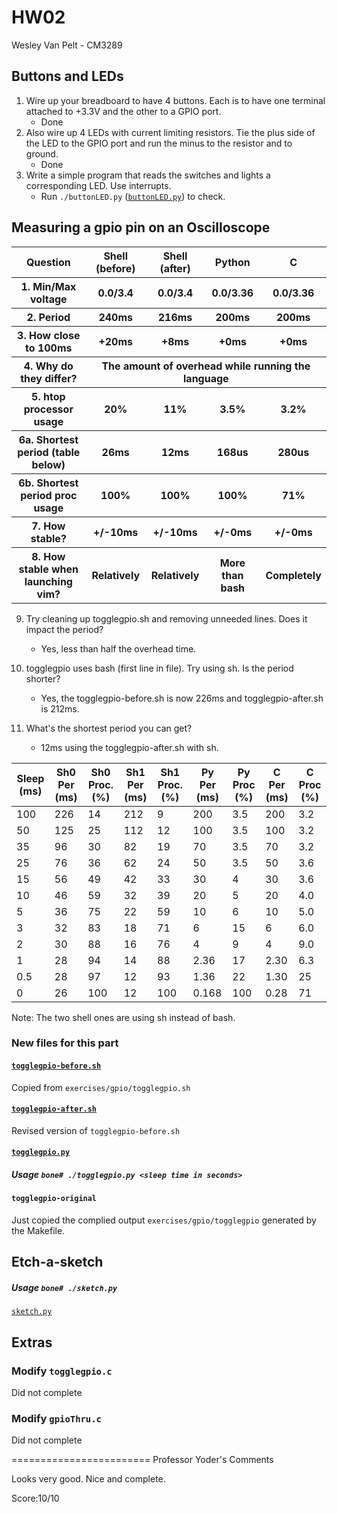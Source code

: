 # HW02
Wesley Van Pelt - CM3289

## Buttons and LEDs
1. Wire up your breadboard to have 4 buttons. Each is to have one terminal attached to +3.3V and the other to a GPIO port.
    * Done
2. Also wire up 4 LEDs with current limiting resistors. Tie the plus side of the LED to the GPIO port and run the minus to the resistor and to ground.
    * Done
3. Write a simple program that reads the switches and lights a corresponding LED. Use interrupts.
    * Run `./buttonLED.py` ([`buttonLED.py`](buttonLED.py)) to check.

## Measuring a gpio pin on an Oscilloscope
<table>
    <thead>
        <tr><th>Question</th> <th>Shell (before)</th> <th>Shell (after)</th> <th>Python</th> <th>C</th></tr>
    </thead>
    <tbody>
        <tr><th>1. Min/Max voltage</th> <th>0.0/3.4</th> <th>0.0/3.4</th> <th>0.0/3.36</th> <th>0.0/3.36</th></tr>
        <tr><th>2. Period</th> <th>240ms</th> <th>216ms</th> <th>200ms</th> <th>200ms</th></tr>
        <tr><th>3. How close to 100ms</th> <th>+20ms</th> <th>+8ms</th> <th>+0ms</th> <th>+0ms</th></tr>
        <tr><th>4. Why do they differ?</th> <th colspan=4>The amount of overhead while running the language</th></tr>
        <tr><th>5. htop processor usage</th> <th>20%</th> <th>11%</th> <th>3.5%</th> <th>3.2%</th></tr>
        <tr><th>6a. Shortest period (table below)</th> <th>26ms</th> <th>12ms</th> <th>168us</th> <th>280us</th></tr>
        <tr><th>6b. Shortest period proc usage</th> <th>100%</th> <th>100%</th> <th>100%</th> <th>71%</th></tr>
        <tr><th>7. How stable?</th> <th>+/-10ms</th> <th>+/-10ms</th> <th>+/-0ms</th> <th>+/-0ms</th></tr>
        <tr><th>8. How stable when launching vim?</th> <th>Relatively</th> <th>Relatively</th> <th>More than bash</th> <th>Completely</th></tr>
    </tbody>
</table>

9. Try cleaning up togglegpio.sh and removing unneeded lines. Does it impact the period?
    * Yes, less than half the overhead time.

10. togglegpio uses bash (first line in file). Try using sh. Is the period shorter?
    * Yes, the togglegpio-before.sh is now 226ms and togglegpio-after.sh is 212ms.

11. What's the shortest period you can get?
    * 12ms using the togglegpio-after.sh with sh.

| Sleep (ms) | Sh0 Per (ms) | Sh0 Proc. (%) | Sh1 Per (ms) | Sh1 Proc. (%) | Py Per (ms) | Py Proc (%) | C Per (ms) | C Proc (%) |
| ---------- | ------------ | ------------- | ------------ | ------------- | ----------- | ----------- | ---------- | ---------- |
| 100        | 226          | 14            | 212          | 9             | 200         | 3.5         | 200        | 3.2        |
| 50         | 125          | 25            | 112          | 12            | 100         | 3.5         | 100        | 3.2        |
| 35         | 96           | 30            | 82           | 19            | 70          | 3.5         | 70         | 3.2        |
| 25         | 76           | 36            | 62           | 24            | 50          | 3.5         | 50         | 3.6        |
| 15         | 56           | 49            | 42           | 33            | 30          | 4           | 30         | 3.6        |
| 10         | 46           | 59            | 32           | 39            | 20          | 5           | 20         | 4.0        |
| 5          | 36           | 75            | 22           | 59            | 10          | 6           | 10         | 5.0        |
| 3          | 32           | 83            | 18           | 71            | 6           | 15          | 6          | 6.0        |
| 2          | 30           | 88            | 16           | 76            | 4           | 9           | 4          | 9.0        |
| 1          | 28           | 94            | 14           | 88            | 2.36        | 17          | 2.30       | 6.3        |
| 0.5        | 28           | 97            | 12           | 93            | 1.36        | 22          | 1.30       | 25         |
| 0          | 26           | 100           | 12           | 100           | 0.168       | 100         | 0.28       | 71         |

Note: The two shell ones are using sh instead of bash.

### New files for this part
#### [`togglegpio-before.sh`](togglegpio-before.sh)
Copied from `exercises/gpio/togglegpio.sh`
#### [`togglegpio-after.sh`](togglegpio-after.sh)
Revised version of `togglegpio-before.sh`
#### [`togglegpio.py`](togglegpio.py)
##### Usage `bone# ./togglegpio.py <sleep time in seconds>`
#### `togglegpio-original`
Just copied the complied output `exercises/gpio/togglegpio` generated by the Makefile.

## Etch-a-sketch
##### Usage `bone# ./sketch.py`
[`sketch.py`](sketch.py)

## Extras
### Modify `togglegpio.c`
Did not complete
### Modify `gpioThru.c`
Did not complete

========================
Professor Yoder's Comments

Looks very good.  Nice and complete.

Score:10/10